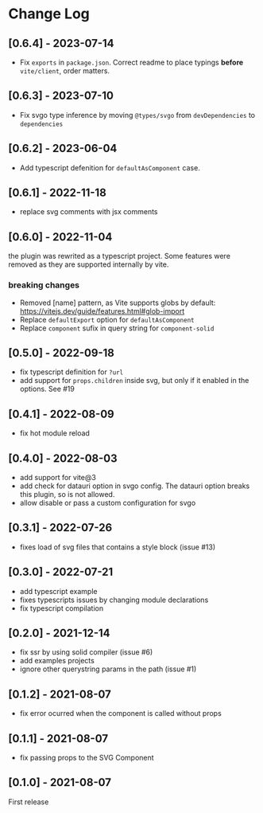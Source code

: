 # Change Log

## [0.6.4] - 2023-07-14
- Fix `exports` in `package.json`. Correct readme to place typings **before** `vite/client`, order matters.

## [0.6.3] - 2023-07-10
- Fix svgo type inference by moving `@types/svgo` from `devDependencies` to `dependencies`

## [0.6.2] - 2023-06-04
- Add typescript defenition for `defaultAsComponent` case.

## [0.6.1] - 2022-11-18
- replace svg comments with jsx comments

## [0.6.0] - 2022-11-04
the plugin was rewrited as a typescript project. Some features were removed as they are supported internally by vite.
### **breaking changes**
- Removed [name] pattern, as Vite supports globs by default: https://vitejs.dev/guide/features.html#glob-import
- Replace `defaultExport` option for `defaultAsComponent`
- Replace `component` sufix in query string for `component-solid`

## [0.5.0] - 2022-09-18
- fix typescript definition for `?url`
- add support for `props.children` inside svg, but only if it enabled in the options. See #19

## [0.4.1] - 2022-08-09
- fix hot module reload

## [0.4.0] - 2022-08-03
- add support for vite@3
- add check for datauri option in svgo config. The datauri option breaks this plugin, so is not allowed.
- allow disable or pass a custom configuration for svgo

## [0.3.1] - 2022-07-26
- fixes load of svg files that contains a style block (issue #13)

## [0.3.0] - 2022-07-21
- add typescript example
- fixes typescripts issues by changing module declarations
- fix typescript compilation

## [0.2.0] - 2021-12-14
- fix ssr by using solid compiler (issue #6)
- add examples projects
- ignore other querystring params in the path (issue #1)

## [0.1.2] - 2021-08-07
- fix error ocurred when the component is called without props

## [0.1.1] - 2021-08-07
- fix passing props to the SVG Component

## [0.1.0] - 2021-08-07
First release
